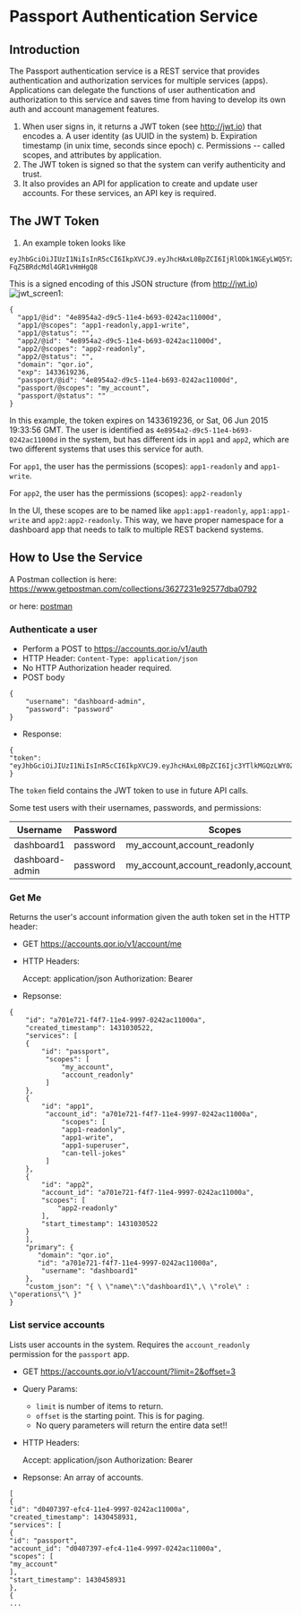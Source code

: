 # Passport Authentication Service


## Introduction

The Passport authentication service is a REST service that provides authentication and authorization services
for multiple services (apps).  Applications can delegate the functions of user authentication and authorization
to this service and saves time from having to develop its own auth and account management features.

1. When user signs in, it returns a JWT token (see http://jwt.io) that encodes
  a. A user identity (as UUID in the system)
  b. Expiration timestamp (in unix time, seconds since epoch)
  c. Permissions -- called scopes, and attributes by application.
2. The JWT token is signed so that the system can verify authenticity and trust.
3. It also provides an API for application to create and update user accounts.  For these services,
an API key is required.

## The JWT Token

1. An example token looks like

```
eyJhbGciOiJIUzI1NiIsInR5cCI6IkpXVCJ9.eyJhcHAxL0BpZCI6IjRlODk1NGEyLWQ5YzUtMTFlNC1iNjkzLTAyNDJhYzExMDAwZCIsImFwcDEvQHNjb3BlcyI6ImFwcDEtcmVhZG9ubHksYXBwMS13cml0ZSIsImFwcDEvQHN0YXR1cyI6IiIsImFwcDIvQGlkIjoiNGU4OTU0YTItZDljNS0xMWU0LWI2OTMtMDI0MmFjMTEwMDBkIiwiYXBwMi9Ac2NvcGVzIjoiYXBwMi1yZWFkb25seSIsImFwcDIvQHN0YXR1cyI6IiIsImRvbWFpbiI6InFvci5pbyIsImV4cCI6MTQzMzYyMDA5NywicGFzc3BvcnQvQGlkIjoiNGU4OTU0YTItZDljNS0xMWU0LWI2OTMtMDI0MmFjMTEwMDBkIiwicGFzc3BvcnQvQHNjb3BlcyI6Im15X2FjY291bnQiLCJwYXNzcG9ydC9Ac3RhdHVzIjoiIn0.jkgSQQb2GzpKTXM7UpKA-FqZ5BRdcMdl4GR1vHmHgQ8
```

This is a signed encoding of this JSON structure (from http://jwt.io) ![jwt_screen1](/images/jwt1.png):

```
{
  "app1/@id": "4e8954a2-d9c5-11e4-b693-0242ac11000d",
  "app1/@scopes": "app1-readonly,app1-write",
  "app1/@status": "",
  "app2/@id": "4e8954a2-d9c5-11e4-b693-0242ac11000d",
  "app2/@scopes": "app2-readonly",
  "app2/@status": "",
  "domain": "qor.io",
  "exp": 1433619236,
  "passport/@id": "4e8954a2-d9c5-11e4-b693-0242ac11000d",
  "passport/@scopes": "my_account",
  "passport/@status": ""
}
```
In this example, the token expires on 1433619236, or Sat, 06 Jun 2015 19:33:56 GMT.
The user is identified as `4e8954a2-d9c5-11e4-b693-0242ac11000d` in the system, but has different ids in `app1` and `app2`, which are two different systems that uses this service for auth.

For `app1`, the user has the permissions (scopes): `app1-readonly` and `app1-write`.

For `app2`, the user has the permissions (scopes): `app2-readonly`

In the UI, these scopes are to be named like `app1:app1-readonly`, `app1:app1-write` and `app2:app2-readonly`.
This way, we have proper namespace for a dashboard app that needs to talk to multiple REST backend systems.

## How to Use the Service

A Postman collection is here: https://www.getpostman.com/collections/3627231e92577dba0792

or here: [postman](/accounts.qor.io.json.postman_collection)


### Authenticate a user

+ Perform a POST to https://accounts.qor.io/v1/auth
+ HTTP Header:  `Content-Type: application/json`
+ No HTTP Authorization header required.
+ POST body

```
{
    "username": "dashboard-admin",
    "password": "password"
}
```

+ Response:

```
{
"token": "eyJhbGciOiJIUzI1NiIsInR5cCI6IkpXVCJ9.eyJhcHAxL0BpZCI6Ijc3YTlkMGQzLWY0ZmMtMTFlNC05OTk3LTAyNDJhYzExMDAwYSIsImFwcDEvQHNjb3BlcyI6ImFwcDEtcmVhZG9ubHksYXBwMS13cml0ZSIsImFwcDEvQHN0YXR1cyI6IiIsImFwcDIvQGlkIjoiNzdhOWQwZDMtZjRmYy0xMWU0LTk5OTctMDI0MmFjMTEwMDBhIiwiYXBwMi9Ac2NvcGVzIjoiYXBwMi1yZWFkb25seSIsImFwcDIvQHN0YXR1cyI6IiIsImRvbWFpbiI6InFvci5pbyIsImV4cCI6MTQzMzYyNDcyMCwicGFzc3BvcnQvQGlkIjoiNzdhOWQwZDMtZjRmYy0xMWU0LTk5OTctMDI0MmFjMTEwMDBhIiwicGFzc3BvcnQvQHNjb3BlcyI6Im15X2FjY291bnQiLCJwYXNzcG9ydC9Ac3RhdHVzIjoiIn0.c1ltRxNORgv1Gyvs_sI0PrbekO51NEg3y5SXJJw8pZg"
}
```

The `token` field contains the JWT token to use in future API calls.

Some test users with their usernames, passwords, and permissions:

| Username        | Password | Scopes                                      |
|-----------------|----------|---------------------------------------------|
| dashboard1      | password | my_account,account_readonly                 |
| dashboard-admin | password | my_account,account_readonly,account_update  |



### Get Me

Returns the user's account information given the auth token set in the HTTP header:

+ GET https://accounts.qor.io/v1/account/me
+ HTTP Headers:

    Accept: application/json
    Authorization: Bearer <token>

+ Repsonse:

```
{
    "id": "a701e721-f4f7-11e4-9997-0242ac11000a",
    "created_timestamp": 1431030522,
    "services": [
    {
        "id": "passport",
         "scopes": [
             "my_account",
             "account_readonly"
         ]
    },
    {
        "id": "app1",
         "account_id": "a701e721-f4f7-11e4-9997-0242ac11000a",
             "scopes": [
             "app1-readonly",
             "app1-write",
             "app1-superuser",
             "can-tell-jokes"
         ]
    },
    {
        "id": "app2",
        "account_id": "a701e721-f4f7-11e4-9997-0242ac11000a",
        "scopes": [
            "app2-readonly"
        ],
        "start_timestamp": 1431030522
    }
    ],
    "primary": {
       "domain": "qor.io",
       "id": "a701e721-f4f7-11e4-9997-0242ac11000a",
        "username": "dashboard1"
    },
    "custom_json": "{ \ \"name\":\"dashboard1\",\ \"role\" : \"operations\"\ }"
}
```

### List service accounts

Lists user accounts in the system.  Requires the `account_readonly` permission for the `passport` app.

+ GET https://accounts.qor.io/v1/account/?limit=2&offset=3
+ Query Params:
  + `limit` is number of items to return.
  + `offset` is the starting point. This is for paging.
  + No query parameters will return the entire data set!!
+ HTTP Headers:

    Accept: application/json
    Authorization: Bearer <token>

+ Repsonse:  An array of accounts.

```
[
{
"id": "d0407397-efc4-11e4-9997-0242ac11000a",
"created_timestamp": 1430458931,
"services": [
{
"id": "passport",
"account_id": "d0407397-efc4-11e4-9997-0242ac11000a",
"scopes": [
"my_account"
],
"start_timestamp": 1430458931
},
{
...


```







